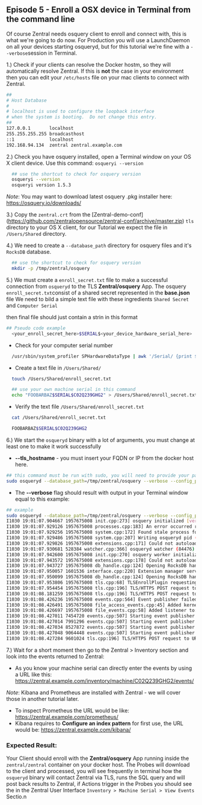 ## Episode 5 - Enroll a OSX device in Terminal from the command line
Of course Zentral needs osquery client to enroll and connect with, this is what we're going to do now.
For Production you will use a LaunchDaemon on all your devices starting osqueryd, but for this tutorial we're fine with
a `--verbose`session in Terminal.


1.) Check if your clients can resolve the Docker hostm, so they will automatically resolve Zentral. If this is **not** the case in your environment then you can edit your `/etc/hosts` file on your mac clients to connect with Zentral.

```bash
##
# Host Database
#
# localhost is used to configure the loopback interface
# when the system is booting.  Do not change this entry.
##
127.0.0.1       localhost
255.255.255.255 broadcasthost
::1             localhost
192.168.94.134  zentral zentral.example.com
```


2.) Check you have osquery installed, open a Terminal window on your OS X client device. 
Use this command:
`osqueryi --version`

```bash
  ## use the shortcut to check for osquery version
  osqueryi --version
  osqueryi version 1.5.3
```

*Note*: 
You may want to download latest osquery .pkg installer here: <https://osquery.io/downloads/>

3.) Copy the `zentral.crt` from the [Zentral-demo-conf] (<https://github.com/zentralopensource/zentral-conf/archive/master.zip>) `tls` directory to your OS X client, for our Tutorial we expect the file in `/Users/Shared` directory.

4.) We need to create a `--database_path` directory for osquery files and it's `RocksDB` database.

```bash
  ## use the shortcut to check for osquery version
  mkdir -p /tmp/zentral/osquery
```
5.) We must create a `enroll_secret.txt` file to make a successful connection from `osqueryd` to the TLS **Zentral/osquery** App.
The osquery `enroll_secret.txt`consist of a shared secret represented in the **base.json** file
We need to bild a simple text file with these ingredients `Shared Secret` and `Computer Serial`

then final file should just contain a strin in this format

```bash
## Pseudo code example
  <your_enroll_secret_here>$SERIAL$<your_device_hardware_serial_here>
```





- Check for your computer serial number

```bash
  /usr/sbin/system_profiler SPHardwareDataType | awk '/Serial/ {print $4}'
``` 

- Create a text file in `/Users/Shared/`

```bash
  touch /Users/Shared/enroll_secret.txt
```

```bash
  ## use your own machine serial in this command
  echo "FOOBARBAZ$SERIAL$C02Q239GHG2" > /Users/Shared/enroll_secret.txt
```

- Verify the text file `/Users/Shared/enroll_secret.txt`

```bash
  cat /Users/Shared/enroll_secret.txt

  FOOBARBAZ$SERIAL$C02Q239GHG2
```


6.) We start the `osqueryd` binary with a lot of arguments, you must change at least one to make it work successfully

- **--tls_hostname** - you must insert your FQDN or IP from the docker host here.

```bash
## this command must be run with sudo, you will need to provide your password 
sudo osqueryd --database_path=/tmp/zentral/osquery --verbose --config_plugin=tls --tls_hostname=zentral.example.com --tls_server_certs=/Users/Shared/zentral.crt --config_tls_endpoint=/osquery/config --config_tls_refresh=60 --enroll_tls_endpoint=/osquery/enroll --enroll_secret_path=/Users/Shared/enroll_secret.txt --logger_tls_endpoint=/osquery/log --logger_tls_period=31 --logger_plugin=tls --distributed_enabled --distributed_plugin=tls --distributed_tls_read_endpoint=/osquery/distributed/read --distributed_tls_write_endpoint=/osquery/distributed/write --distributed_poll_interval=60

```

- The **--verbose** flag should result with output in your Terminal window equal to this example:

```bash
## example 
sudo osqueryd --database_path=/tmp/zentral/osquery --verbose --config_plugin=tls --tls_hostname=zentral.example.com --tls_server_certs=/Users/Shared/zentral.crt --config_tls_endpoint=/osquery/config --config_tls_refresh=60 --enroll_tls_endpoint=/osquery/enroll --enroll_secret_path=/Users/Shared/enroll_secret.txt --logger_tls_endpoint=/osquery/log --logger_tls_period=31 --logger_plugin=tls --distributed_enabled --distributed_plugin=tls --distributed_tls_read_endpoint=/osquery/distributed/read --distributed_tls_write_endpoint=/osquery/distributed/write --distributed_poll_interval=60
I1030 19:01:07.904667 1957675008 init.cpp:273] osquery initialized [version=1.5.3]
I1030 19:01:07.929126 1957675008 processes.cpp:183] An error occurred retrieving the env for pid: 84437
I1030 19:01:07.929256 1957675008 system.cpp:172] Found stale process for osqueryd (84437) removing pidfile
I1030 19:01:07.929486 1957675008 system.cpp:207] Writing osqueryd pid (84476) to /var/osquery/osqueryd.pidfile
I1030 19:01:07.929826 1957675008 extensions.cpp:171] Could not autoload extensions: Failed reading: /etc/osquery/extensions.load
I1030 19:01:07.930681 528384 watcher.cpp:366] osqueryd watcher (84476) executing worker (84477)
I1030 19:01:07.942600 1957675008 init.cpp:270] osquery worker initialized [watcher=84477]
I1030 19:01:07.943572 1957675008 extensions.cpp:178] Could not autoload modules: Failed reading: /etc/osquery/modules.load
I1030 19:01:07.943727 1957675008 db_handle.cpp:124] Opening RocksDB handle: /tmp/zentral/osquery
I1030 19:01:07.950057 1601536 interface.cpp:220] Extension manager service starting: /var/osquery/osquery.em
I1030 19:01:07.950099 1957675008 db_handle.cpp:124] Opening RocksDB handle: /tmp/zentral/osquery
I1030 19:01:07.953806 1957675008 tls.cpp:68] TLSEnrollPlugin requesting a node enroll key from: https://zentral.example.com/osquery/enroll
I1030 19:01:07.954454 1957675008 tls.cpp:196] TLS/HTTPS POST request to URI: https://zentral.example.com/osquery/enroll
I1030 19:01:08.181259 1957675008 tls.cpp:196] TLS/HTTPS POST request to URI: https://zentral.example.com/osquery/config
I1030 19:01:08.426236 1957675008 events.cpp:564] Event publisher failed setup: kernel: Cannot access /dev/osquery
I1030 19:01:08.426491 1957675008 file_access_events.cpp:45] Added kernel listener to: /Users/Shared/
I1030 19:01:08.426697 1957675008 file_events.cpp:58] Added listener to: /Users/Shared/**
I1030 19:01:08.427011 7454720 events.cpp:507] Starting event publisher run loop: diskarbitration
I1030 19:01:08.427014 7991296 events.cpp:507] Starting event publisher run loop: fsevents
I1030 19:01:08.427034 8527872 events.cpp:507] Starting event publisher run loop: iokit_hid
I1030 19:01:08.427048 9064448 events.cpp:507] Starting event publisher run loop: scnetwork
I1030 19:01:08.427284 9601024 tls.cpp:196] TLS/HTTPS POST request to URI: https://zentral.example.com/osquery/distributed/read
```

7.) Wait for a short moment then go to the Zentral > Inventory section and look into the events returned to Zentral: 


- As you know your machine serial can directly enter the events by using a URL like this: 
<https://zentral.example.com/inventory/machine/C02Q239GHG2/events/>


*Note*: 
Kibana and Prometheus are installed with Zentral - we will cover those in another tutorial later.

- To inspect Prometheus the URL would be like: <https://zentral.example.com/prometheus/>
- Kibana requires to **Configure an index pattern** for first use, the URL would be: <https://zentral.example.com/kibana/>




### Expected Result: 
Your Client should enroll with the **Zentral/osquery** App running inside the `zentral/zentral` container on your docker host.
The Probes will download to the client and processed, you will see frequently in terminal how the `osqueryd` binary will contact Zentral via TLS, runs the SQL query and will post back results to Zentral, if Actions trigger in the Probes you should see the in the Zentral User Interface `Inventory > Machine Serial > View Events` Sectio.n
